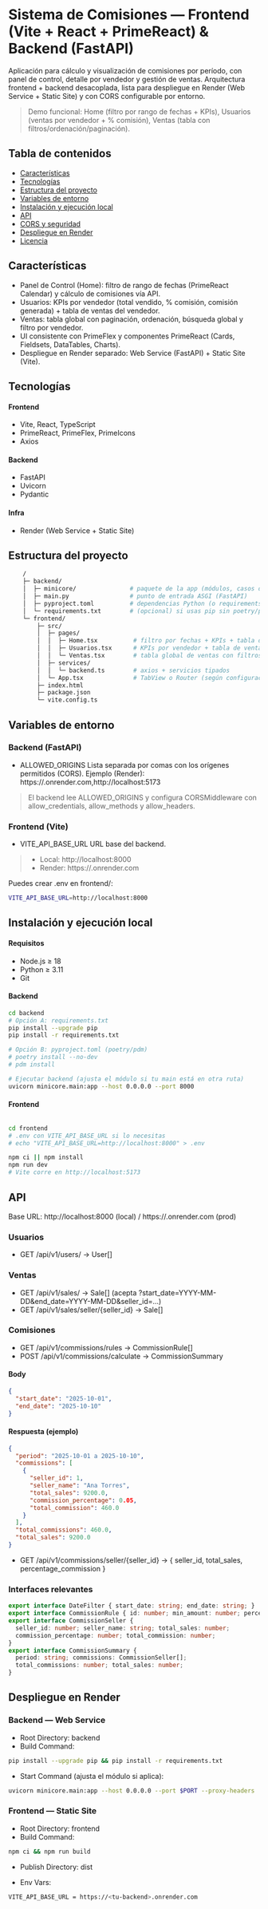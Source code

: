 # Sistema de Comisiones — Frontend (Vite + React + PrimeReact) & Backend (FastAPI)

Aplicación para cálculo y visualización de comisiones por período, con panel de control, detalle por vendedor y gestión de ventas.
Arquitectura frontend + backend desacoplada, lista para despliegue en Render (Web Service + Static Site) y con CORS configurable por entorno.

> Demo funcional: Home (filtro por rango de fechas + KPIs), Usuarios (ventas por vendedor + % comisión), Ventas (tabla con filtros/ordenación/paginación).

## Tabla de contenidos
- [Características](#características) 
- [Tecnologías](#tecnologías)
- [Estructura del proyecto](#estructura-del-proyecto)
- [Variables de entorno](#variables-de-entorno)
- [Instalación y ejecución local](#instalación-y-ejecución-local)
- [API](#api)
- [CORS y seguridad](#cors-y-seguridad)
- [Despliegue en Render](#despliegue-en-render)
- [Licencia](#licencia)

## Características

- Panel de Control (Home): filtro de rango de fechas (PrimeReact Calendar) y cálculo de comisiones vía API.
- Usuarios: KPIs por vendedor (total vendido, % comisión, comisión generada) + tabla de ventas del vendedor.
- Ventas: tabla global con paginación, ordenación, búsqueda global y filtro por vendedor.
- UI consistente con PrimeFlex y componentes PrimeReact (Cards, Fieldsets, DataTables, Charts).
- Despliegue en Render separado: Web Service (FastAPI) + Static Site (Vite).

## Tecnologías

#### Frontend
- Vite, React, TypeScript
- PrimeReact, PrimeFlex, PrimeIcons
- Axios

#### Backend
- FastAPI
- Uvicorn
- Pydantic

#### Infra
- Render (Web Service + Static Site)

## Estructura del proyecto

```bash
    /
    ├─ backend/
    │  ├─ minicore/               # paquete de la app (módulos, casos de uso, DB, etc.)
    │  ├─ main.py                 # punto de entrada ASGI (FastAPI)
    │  ├─ pyproject.toml          # dependencias Python (o requirements.txt)
    │  └─ requirements.txt        # (opcional) si usas pip sin poetry/pdm
    └─ frontend/
        ├─ src/
        │  ├─ pages/
        │  │  ├─ Home.tsx          # filtro por fechas + KPIs + tabla de comisiones
        │  │  ├─ Usuarios.tsx      # KPIs por vendedor + tabla de ventas del vendedor
        │  │  └─ Ventas.tsx        # tabla global de ventas con filtros
        │  ├─ services/
        │  │  └─ backend.ts        # axios + servicios tipados
        │  └─ App.tsx              # TabView o Router (según configuración)
        ├─ index.html
        ├─ package.json
        └─ vite.config.ts
```
## Variables de entorno
### Backend (FastAPI)

- ALLOWED_ORIGINS
Lista separada por comas con los orígenes permitidos (CORS).
Ejemplo (Render):
https://<tu-frontend>.onrender.com,http://localhost:5173

> El backend lee ALLOWED_ORIGINS y configura CORSMiddleware con allow_credentials, allow_methods y allow_headers.

### Frontend (Vite)

- VITE_API_BASE_URL
URL base del backend.
>- Local: http://localhost:8000
>- Render: https://<tu-backend>.onrender.com

Puedes crear .env en frontend/:
```bash
VITE_API_BASE_URL=http://localhost:8000
```

## Instalación y ejecución local
#### Requisitos
- Node.js ≥ 18
- Python ≥ 3.11
- Git

#### Backend
```bash
cd backend
# Opción A: requirements.txt
pip install --upgrade pip
pip install -r requirements.txt

# Opción B: pyproject.toml (poetry/pdm)
# poetry install --no-dev
# pdm install

# Ejecutar backend (ajusta el módulo si tu main está en otra ruta)
uvicorn minicore.main:app --host 0.0.0.0 --port 8000
```
#### Frontend
```bash

cd frontend
# .env con VITE_API_BASE_URL si lo necesitas
# echo "VITE_API_BASE_URL=http://localhost:8000" > .env

npm ci || npm install
npm run dev
# Vite corre en http://localhost:5173
```

## API

Base URL: http://localhost:8000 (local) / https://<backend>.onrender.com (prod)

### Usuarios
- GET /api/v1/users/ → User[]

### Ventas
- GET /api/v1/sales/ → Sale[] (acepta ?start_date=YYYY-MM-DD&end_date=YYYY-MM-DD&seller_id=...)
- GET /api/v1/sales/seller/{seller_id} → Sale[]

### Comisiones
- GET /api/v1/commissions/rules → CommissionRule[]
- POST /api/v1/commissions/calculate → CommissionSummary
#### Body
```json
{
  "start_date": "2025-10-01",
  "end_date": "2025-10-10"
}
```

#### Respuesta (ejemplo)
```json
{
  "period": "2025-10-01 a 2025-10-10",
  "commissions": [
    {
      "seller_id": 1,
      "seller_name": "Ana Torres",
      "total_sales": 9200.0,
      "commission_percentage": 0.05,
      "total_commission": 460.0
    }
  ],
  "total_commissions": 460.0,
  "total_sales": 9200.0
}
```
- GET /api/v1/commissions/seller/{seller_id} → { seller_id, total_sales, percentage_commission }


### Interfaces relevantes
```ts
export interface DateFilter { start_date: string; end_date: string; }
export interface CommissionRule { id: number; min_amount: number; percentage: number; }
export interface CommissionSeller {
  seller_id: number; seller_name: string; total_sales: number;
  commission_percentage: number; total_commission: number;
}
export interface CommissionSummary {
  period: string; commissions: CommissionSeller[];
  total_commissions: number; total_sales: number;
}
```

## Despliegue en Render
### Backend — Web Service
- Root Directory: backend
- Build Command: 
```bash 
pip install --upgrade pip && pip install -r requirements.txt
```
- Start Command (ajusta el módulo si aplica): 
```bash 
uvicorn minicore.main:app --host 0.0.0.0 --port $PORT --proxy-headers
```

### Frontend — Static Site
- Root Directory: frontend
- Build Command: 
```bash 
npm ci && npm run build
```
- Publish Directory: dist

- Env Vars:
```bash 
VITE_API_BASE_URL = https://<tu-backend>.onrender.com
```
